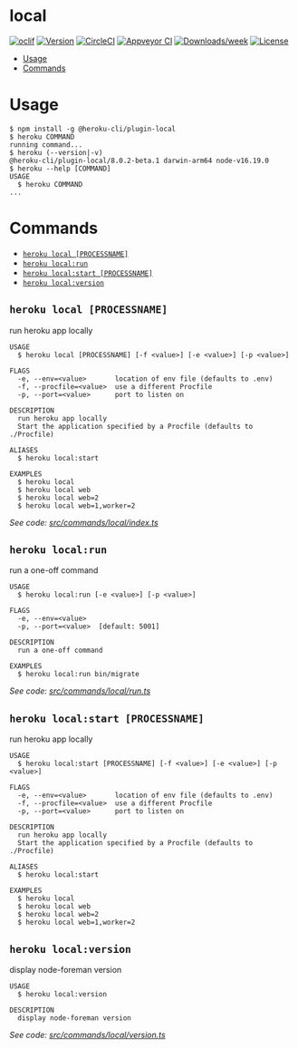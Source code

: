local
=====



[![oclif](https://img.shields.io/badge/cli-oclif-brightgreen.svg)](https://oclif.io)
[![Version](https://img.shields.io/npm/v/local.svg)](https://npmjs.org/package/local)
[![CircleCI](https://circleci.com/gh/chadian/local/tree/master.svg?style=shield)](https://circleci.com/gh/chadian/local/tree/master)
[![Appveyor CI](https://ci.appveyor.com/api/projects/status/github/chadian/local?branch=master&svg=true)](https://ci.appveyor.com/project/chadian/local/branch/master)
[![Downloads/week](https://img.shields.io/npm/dw/local.svg)](https://npmjs.org/package/local)
[![License](https://img.shields.io/npm/l/local.svg)](https://github.com/chadian/local/blob/master/package.json)

<!-- toc -->
* [Usage](#usage)
* [Commands](#commands)
<!-- tocstop -->
# Usage
<!-- usage -->
```sh-session
$ npm install -g @heroku-cli/plugin-local
$ heroku COMMAND
running command...
$ heroku (--version|-v)
@heroku-cli/plugin-local/8.0.2-beta.1 darwin-arm64 node-v16.19.0
$ heroku --help [COMMAND]
USAGE
  $ heroku COMMAND
...
```
<!-- usagestop -->
# Commands
<!-- commands -->
* [`heroku local [PROCESSNAME]`](#heroku-local-processname)
* [`heroku local:run`](#heroku-localrun)
* [`heroku local:start [PROCESSNAME]`](#heroku-localstart-processname)
* [`heroku local:version`](#heroku-localversion)

## `heroku local [PROCESSNAME]`

run heroku app locally

```
USAGE
  $ heroku local [PROCESSNAME] [-f <value>] [-e <value>] [-p <value>]

FLAGS
  -e, --env=<value>       location of env file (defaults to .env)
  -f, --procfile=<value>  use a different Procfile
  -p, --port=<value>      port to listen on

DESCRIPTION
  run heroku app locally
  Start the application specified by a Procfile (defaults to ./Procfile)

ALIASES
  $ heroku local:start

EXAMPLES
  $ heroku local
  $ heroku local web
  $ heroku local web=2
  $ heroku local web=1,worker=2
```

_See code: [src/commands/local/index.ts](https://github.com/heroku/cli/blob/v8.0.2-beta.1/src/commands/local/index.ts)_

## `heroku local:run`

run a one-off command

```
USAGE
  $ heroku local:run [-e <value>] [-p <value>]

FLAGS
  -e, --env=<value>
  -p, --port=<value>  [default: 5001]

DESCRIPTION
  run a one-off command

EXAMPLES
  $ heroku local:run bin/migrate
```

_See code: [src/commands/local/run.ts](https://github.com/heroku/cli/blob/v8.0.2-beta.1/src/commands/local/run.ts)_

## `heroku local:start [PROCESSNAME]`

run heroku app locally

```
USAGE
  $ heroku local:start [PROCESSNAME] [-f <value>] [-e <value>] [-p <value>]

FLAGS
  -e, --env=<value>       location of env file (defaults to .env)
  -f, --procfile=<value>  use a different Procfile
  -p, --port=<value>      port to listen on

DESCRIPTION
  run heroku app locally
  Start the application specified by a Procfile (defaults to ./Procfile)

ALIASES
  $ heroku local:start

EXAMPLES
  $ heroku local
  $ heroku local web
  $ heroku local web=2
  $ heroku local web=1,worker=2
```

## `heroku local:version`

display node-foreman version

```
USAGE
  $ heroku local:version

DESCRIPTION
  display node-foreman version
```

_See code: [src/commands/local/version.ts](https://github.com/heroku/cli/blob/v8.0.2-beta.1/src/commands/local/version.ts)_
<!-- commandsstop -->
